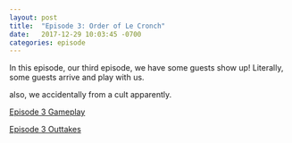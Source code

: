 ```yaml
---
layout: post
title:  "Episode 3: Order of Le Cronch"
date:   2017-12-29 10:03:45 -0700
categories: episode
---
```

In this episode, our third episode, we have some guests show up! Literally, some guests arrive and play with us.

also, we accidentally from a cult apparently.

[Episode 3 Gameplay](/audios/episode-3-gameplay.mp3)

[Episode 3 Outtakes](/audios/episode-3-outtakes.mp3)
